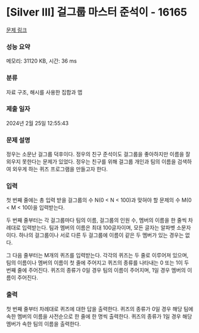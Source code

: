 # [Silver III] 걸그룹 마스터 준석이 - 16165 

[문제 링크](https://www.acmicpc.net/problem/16165) 

### 성능 요약

메모리: 31120 KB, 시간: 36 ms

### 분류

자료 구조, 해시를 사용한 집합과 맵

### 제출 일자

2024년 2월 25일 12:55:43

### 문제 설명

<p>정우는 소문난 걸그룹 덕후이다. 정우의 친구 준석이도 걸그룹을 좋아하지만 이름을 잘 외우지 못한다는 문제가 있었다. 정우는 친구를 위해 걸그룹 개인과 팀의 이름을 검색하여 외우게 하는 퀴즈 프로그램을 만들고자 한다.</p>

### 입력 

 <p>첫 번째 줄에는 총 입력 받을 걸그룹의 수 N(0 < N < 100)과 맞혀야 할 문제의 수 M(0 < M < 100)을 입력받는다.</p>

<p>두 번째 줄부터는 각 걸그룹마다 팀의 이름, 걸그룹의 인원 수, 멤버의 이름을 한 줄씩 차례대로 입력받는다. 팀과 멤버의 이름은 최대 100글자이며, 모든 글자는 알파벳 소문자이다. 하나의 걸그룹이나 서로 다른 두 걸그룹에 이름이 같은 두 멤버가 있는 경우는 없다.</p>

<p>그 다음 줄부터는 M개의 퀴즈를 입력받는다. 각각의 퀴즈는 두 줄로 이루어져 있으며, 팀의 이름이나 멤버의 이름이 첫 줄에 주어지고 퀴즈의 종류를 나타내는 0 또는 1이 두 번째 줄에 주어진다. 퀴즈의 종류가 0일 경우 팀의 이름이 주어지며, 1일 경우 멤버의 이름이 주어진다.</p>

### 출력 

 <p>첫 번째 줄부터 차례대로 퀴즈에 대한 답을 출력한다. 퀴즈의 종류가 0일 경우 해당 팀에 속한 멤버의 이름을 사전순으로 한 줄에 한 명씩 출력한다. 퀴즈의 종류가 1일 경우 해당 멤버가 속한 팀의 이름을 출력한다.</p>

